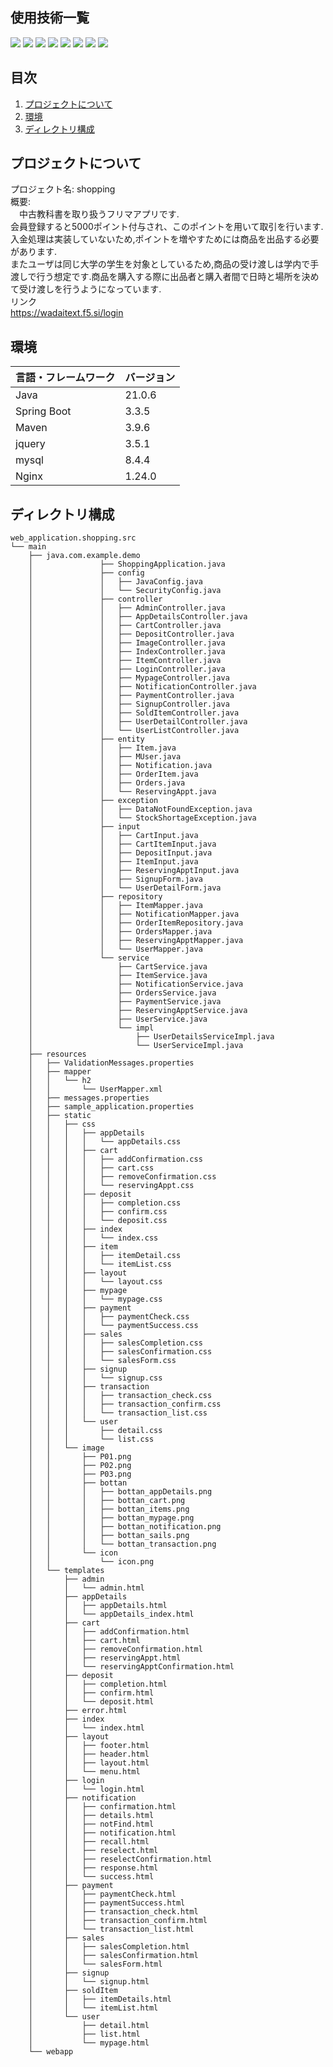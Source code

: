 ## 使用技術一覧
<!-- シールド一覧 -->
<p>
    <!-- バックエンドのフレームワーク一覧 -->
    <img src="https://img.shields.io/badge/-Spring%20Framework-FFFFFF.svg?logo=Spring&style=popout">
    <img src="https://img.shields.io/badge/-Thymeleaf-007396.svg?logo=thymeleaf&style=plastic">
    <!-- バックエンドの言語一覧 -->
    <img src="https://img.shields.io/badge/-Java-007396.svg?logo=java&style=popout">
    <!-- フロントエンドのフレームワーク一覧 -->
    <img src="https://img.shields.io/badge/-Jquery-0769AD.svg?logo=jquery&style=plastic">
    <!-- フロントエンドの言語一覧 -->
    <img src="https://img.shields.io/badge/-Javascript-F7DF1E.svg?logo=javascript&style=plastic">
    <!-- ミドルウェア一覧 -->
    <img src="https://img.shields.io/badge/-Mysql-4479A1.svg?logo=mysql&style=plastic">
    <img src="https://img.shields.io/badge/-Nginx-269539.svg?logo=nginx&style=plastic">
    <!-- インフラ一覧 -->
    <img src="https://img.shields.io/badge/-Oracle%20Cloud-F80000.svg?logo=Oracle&style=plastic">
</p>

## 目次
1. [プロジェクトについて](#プロジェクトについて)
2. [環境 ](#環境)
3. [ディレクトリ構成](#ディレクトリ構成)

## プロジェクトについて
プロジェクト名: shopping  
概要:  
　中古教科書を取り扱うフリマアプリです.  
会員登録すると5000ポイント付与され、このポイントを用いて取引を行います.  
入金処理は実装していないため,ポイントを増やすためには商品を出品する必要があります.  
またユーザは同じ大学の学生を対象としているため,商品の受け渡しは学内で手渡しで行う想定です.商品を購入する際に出品者と購入者間で日時と場所を決めて受け渡しを行うようになっています.  
リンク  
https://wadaitext.f5.si/login

## 環境
| 言語・フレームワーク    | バージョン  |
| --------------------- | ---------- |
| Java                  | 21.0.6    |
| Spring Boot           | 3.3.5      |
| Maven                 | 3.9.6      |
| jquery                | 3.5.1      |
| mysql                 | 8.4.4      |
| Nginx                | 1.24.0    |

## ディレクトリ構成
```
web_application.shopping.src
└── main
    ├── java.com.example.demo
    │               ├── ShoppingApplication.java
    │               ├── config
    │               │   ├── JavaConfig.java
    │               │   └── SecurityConfig.java
    │               ├── controller
    │               │   ├── AdminController.java
    │               │   ├── AppDetailsController.java
    │               │   ├── CartController.java
    │               │   ├── DepositController.java
    │               │   ├── ImageController.java
    │               │   ├── IndexController.java
    │               │   ├── ItemController.java
    │               │   ├── LoginController.java
    │               │   ├── MypageController.java
    │               │   ├── NotificationController.java
    │               │   ├── PaymentController.java
    │               │   ├── SignupController.java
    │               │   ├── SoldItemController.java
    │               │   ├── UserDetailController.java
    │               │   └── UserListController.java
    │               ├── entity
    │               │   ├── Item.java
    │               │   ├── MUser.java
    │               │   ├── Notification.java
    │               │   ├── OrderItem.java
    │               │   ├── Orders.java
    │               │   └── ReservingAppt.java
    │               ├── exception
    │               │   ├── DataNotFoundException.java
    │               │   └── StockShortageException.java
    │               ├── input
    │               │   ├── CartInput.java
    │               │   ├── CartItemInput.java
    │               │   ├── DepositInput.java
    │               │   ├── ItemInput.java
    │               │   ├── ReservingApptInput.java
    │               │   ├── SignupForm.java
    │               │   └── UserDetailForm.java
    │               ├── repository
    │               │   ├── ItemMapper.java
    │               │   ├── NotificationMapper.java
    │               │   ├── OrderItemRepository.java
    │               │   ├── OrdersMapper.java
    │               │   ├── ReservingApptMapper.java
    │               │   └── UserMapper.java
    │               └── service
    │                   ├── CartService.java
    │                   ├── ItemService.java
    │                   ├── NotificationService.java
    │                   ├── OrdersService.java
    │                   ├── PaymentService.java
    │                   ├── ReservingApptService.java
    │                   ├── UserService.java
    │                   └── impl
    │                       ├── UserDetailsServiceImpl.java
    │                       └── UserServiceImpl.java
    ├── resources
    │   ├── ValidationMessages.properties
    │   ├── mapper
    │   │   └── h2
    │   │       └── UserMapper.xml
    │   ├── messages.properties
    │   ├── sample_application.properties
    │   ├── static
    │   │   ├── css
    │   │   │   ├── appDetails
    │   │   │   │   └── appDetails.css
    │   │   │   ├── cart
    │   │   │   │   ├── addConfirmation.css
    │   │   │   │   ├── cart.css
    │   │   │   │   ├── removeConfirmation.css
    │   │   │   │   └── reservingAppt.css
    │   │   │   ├── deposit
    │   │   │   │   ├── completion.css
    │   │   │   │   ├── confirm.css
    │   │   │   │   └── deposit.css
    │   │   │   ├── index
    │   │   │   │   └── index.css
    │   │   │   ├── item
    │   │   │   │   ├── itemDetail.css
    │   │   │   │   └── itemList.css
    │   │   │   ├── layout
    │   │   │   │   └── layout.css
    │   │   │   ├── mypage
    │   │   │   │   └── mypage.css
    │   │   │   ├── payment
    │   │   │   │   ├── paymentCheck.css
    │   │   │   │   └── paymentSuccess.css
    │   │   │   ├── sales
    │   │   │   │   ├── salesCompletion.css
    │   │   │   │   ├── salesConfirmation.css
    │   │   │   │   └── salesForm.css
    │   │   │   ├── signup
    │   │   │   │   └── signup.css
    │   │   │   ├── transaction
    │   │   │   │   ├── transaction_check.css
    │   │   │   │   ├── transaction_confirm.css
    │   │   │   │   └── transaction_list.css
    │   │   │   └── user
    │   │   │       ├── detail.css
    │   │   │       └── list.css
    │   │   └── image
    │   │       ├── P01.png
    │   │       ├── P02.png
    │   │       ├── P03.png
    │   │       ├── bottan
    │   │       │   ├── bottan_appDetails.png
    │   │       │   ├── bottan_cart.png
    │   │       │   ├── bottan_items.png
    │   │       │   ├── bottan_mypage.png
    │   │       │   ├── bottan_notification.png
    │   │       │   ├── bottan_sails.png
    │   │       │   └── bottan_transaction.png
    │   │       └── icon
    │   │           └── icon.png
    │   └── templates
    │       ├── admin
    │       │   └── admin.html
    │       ├── appDetails
    │       │   ├── appDetails.html
    │       │   └── appDetails_index.html
    │       ├── cart
    │       │   ├── addConfirmation.html
    │       │   ├── cart.html
    │       │   ├── removeConfirmation.html
    │       │   ├── reservingAppt.html
    │       │   └── reservingApptConfirmation.html
    │       ├── deposit
    │       │   ├── completion.html
    │       │   ├── confirm.html
    │       │   └── deposit.html
    │       ├── error.html
    │       ├── index
    │       │   └── index.html
    │       ├── layout
    │       │   ├── footer.html
    │       │   ├── header.html
    │       │   ├── layout.html
    │       │   └── menu.html
    │       ├── login
    │       │   └── login.html
    │       ├── notification
    │       │   ├── confirmation.html
    │       │   ├── details.html
    │       │   ├── notFind.html
    │       │   ├── notification.html
    │       │   ├── recall.html
    │       │   ├── reselect.html
    │       │   ├── reselectConfirmation.html
    │       │   ├── response.html
    │       │   └── success.html
    │       ├── payment
    │       │   ├── paymentCheck.html
    │       │   ├── paymentSuccess.html
    │       │   ├── transaction_check.html
    │       │   ├── transaction_confirm.html
    │       │   └── transaction_list.html
    │       ├── sales
    │       │   ├── salesCompletion.html
    │       │   ├── salesConfirmation.html
    │       │   └── salesForm.html
    │       ├── signup
    │       │   └── signup.html
    │       ├── soldItem
    │       │   ├── itemDetails.html
    │       │   └── itemList.html
    │       └── user
    │           ├── detail.html
    │           ├── list.html
    │           └── mypage.html
    └── webapp
```
